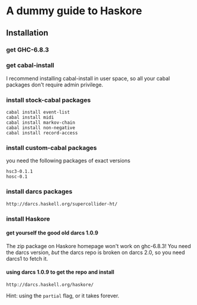 A dummy guide to Haskore
=========================



Installation
------------


### get GHC-6.8.3

### get cabal-install

I recommend installing cabal-install in user space, so all your cabal packages don't require admin privilege.

### install stock-cabal packages

	cabal install event-list
	cabal install midi
	cabal install markov-chain
	cabal install non-negative
	cabal install record-access

### install custom-cabal packages

you need the following packages of exact versions

	hsc3-0.1.1
	hosc-0.1
	
### install darcs packages

	http://darcs.haskell.org/supercollider-ht/

### install Haskore

#### get yourself the good old darcs 1.0.9

The zip package on Haskore homepage won't work on ghc-6.8.3! You need the darcs version, _but_ the darcs repo is broken on darcs 2.0, so you need darcs1 to fetch it.

#### using darcs 1.0.9 to get the repo and install

	http://darcs.haskell.org/haskore/ 
	
Hint: using the `partial` flag, or it takes forever.